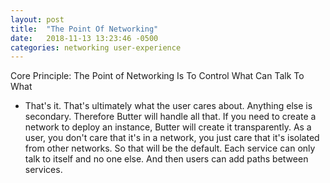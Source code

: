 ```yaml
---
layout: post
title:  "The Point Of Networking"
date:   2018-11-13 13:23:46 -0500
categories: networking user-experience
---
```

Core Principle: The Point of Networking Is To Control What Can Talk To What
- That's it.  That's ultimately what the user cares about.  Anything else is secondary.  Therefore Butter will handle all that.  If you need to create a network to deploy an instance, Butter will create it transparently.  As a user, you don't care that it's in a network, you just care that it's isolated from other networks.  So that will be the default.  Each service can only talk to itself and no one else.  And then users can add paths between services.
